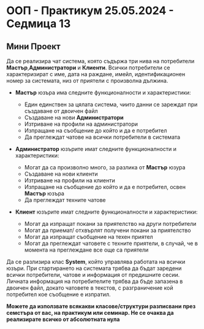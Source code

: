 # OOП - Практикум 25.05.2024 - Седмица 13

## Мини Проект

Да се реализира чат система, която съдържа три нива на потребители **Мастър**,**Администратори** и **Клиенти**. Всички потребители се характеризират с име, дата на раждане, имейл, идентификационен номер за системата, низ от приятели с произволна дължина.

- **Мастър** юзъра има следните функционалности и характеристики:
    - Един единствен за цялата система, чиито данни се зареждат при създаване от двоичен файл
    - Създаване на нови **Администратори**
    - Изтриване на профили на администратори
    - Изпращане на съобщение до който и да е потребител
    - Да преглеждат чатове на всички потребители в системата

- **Администратор** юзърите имат следните функционалности и характеристики:
    - Могат да са произволно много, за разлика от **Мастър** юзура
    - Създаване на нови клиенти
    - Изтриване на профили на клиенти
    - Изпращане на съобщение до който и да е потребител, освен **Мастър** юзъра
    - Да преглеждат техните чатове

- **Клиент** юзърите имат следните функционалности и характеристики:
    - Могат да изпращат покани за приятелство на други потребители
    - Могат да приемат/ отхвърлят получени покани за приятелство
    - Могат да изпращат съобщение на техен приятел
    - Могат да преглеждат чатовете с техните приятели, в случай, че в момента на преглеждане все още са приятели

Да се разлизира клас **System**, който управлява работата на всички юзъри. При стартирането на системата трябва да бъдат заредени всички потребители, чатове и информация от предишните сесии. Личната информация на потребителите трябва да бъде запазена в двоичен файл, докато чатовете в текстов, с разграничение кой потребител кое съобщение е изпратил.

**Можете да използвате всякакви класове/структури разписвани през семстъра от вас, на практикум или семинар. Не се очаква да реализирате всичко от абсолютната нула**